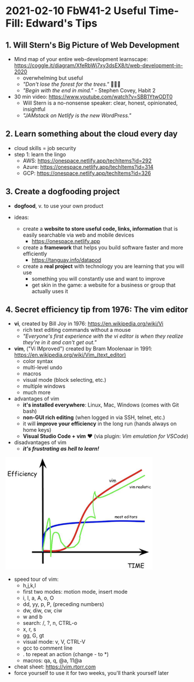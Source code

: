 # 2021-02-10 FbW41-2 Useful Time-Fill: Edward's Tips

## 1. Will Stern's Big Picture of Web Development

- Mind map of your entire web-development learnscape: https://coggle.it/diagram/XfeRbWj7xy3dsEX8/t/web-development-in-2020
    - overwhelming but useful
    - *"Don't lose the forest for the trees."* :evergreen_tree::evergreen_tree::evergreen_tree:
    - *"Begin with the end in mind."* - Stephen Covey, Habit 2
- 30 min video: https://www.youtube.com/watch?v=SBB1YtwODT0
    - Will Stern is a no-nonsense speaker: clear, honest, opinionated, insightful
    - *"JAMstack on Netlify is the new WordPress."*

## 2. Learn something about the cloud every day

- cloud skills = job security
- step 1: learn the lingo
    - AWS: https://onespace.netlify.app/techItems?id=292
    - Azure: https://onespace.netlify.app/techItems?id=314
    - GCP: https://onespace.netlify.app/techItems?id=326

## 3. Create a dogfooding project

- **dogfood**, v. to use your own product

- ideas:
    - create a **website to store useful code, links, information** that is easily searchable via web and mobile devices
        - https://onespace.netlify.app
    - create a **framework** that helps you build software faster and more efficiently
        - https://tanguay.info/datapod
    - create a **real project** with technology you are learning that you will use
        - something you will constantly use and want to improve
        - get skin in the game: a website for a business or group that actually uses it

## 4. Secret efficiency tip from 1976: The vim editor

- **vi**, created by Bill Joy in 1976: https://en.wikipedia.org/wiki/Vi
    - rich text editing commands without a mouse
    - *"Everyone's first experience with the vi editor is when they realize they're in it and can't get out."*
- **vim**, ("Vi IMproved") created by Bram Moolenaar in 1991: https://en.wikipedia.org/wiki/Vim_(text_editor)
    - color syntax
    - multi-level undo
    - macros
    - visual mode (block selecting, etc.)
    - multiple windows
    - much more
- advantages of vim
    - **it's installed everywhere**: Linux, Mac, Windows (comes with Git bash)
    - **non-GUI rich editing** (when logged in via SSH, telnet, etc.)
    - it will **improve your efficiency** in the long run (hands always on home keys)
    - **Visual Studio Code + vim** :heart: (via plugin: *Vim emulation for VSCode*)
- disadvantages of vim
    - ***it's frustrating as hell to learn!***

<img src="images/vim_curve.png" width="400"/>

- speed tour of vim:
    - h,j,k,l
    - first two modes: motion mode, insert mode
    - i, I, a, A, o, O
    - dd, yy, p, P, (preceding numbers)
    - dw, diw, cw, ciw
    - w and b
    - search: /, ?, n, CTRL-o
    - x, r, s
    - gg, G, gt
    - visual mode: v, V, CTRL-V
    - gcc to comment line
    - . to repeat an action (change - to *)
    - macros: qa, q, @a, 11@a
- cheat sheet: https://vim.rtorr.com
- force yourself to use it for two weeks, you'll thank yourself later